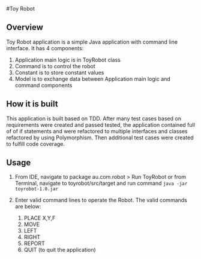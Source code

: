 #Toy Robot
## Overview
Toy Robot application is a simple Java application with command line interface.
It has 4 components:
1. Application main logic is in ToyRobot class
2. Command is to control the robot
3. Constant is to store constant values
4. Model is to exchange data between Application main logic and command components
 
## How it is built
This application is built based on TDD. After many test cases based on requirements were created and passed tested, the application contained full of of if statements and were refactored to multiple interfaces and classes refactored by using Polymorphism.
Then additional test cases were created to fulfill code coverage.  
## Usage
1. From IDE, navigate to package au.com.robot > Run ToyRobot
   or from Terminal, navigate to toyrobot/src/target and run command ```java -jar toyrobot-1.0.jar```
2. Enter valid command lines to operate the Robot. The valid commands are below:
    
    1. PLACE X,Y,F
    2. MOVE
    3. LEFT
    4. RIGHT
    5. REPORT
    6. QUIT (to quit the application)

    
  

